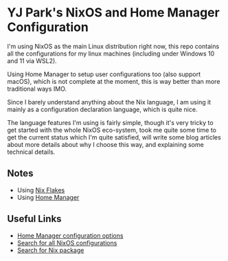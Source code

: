 # YJ Park's NixOS and Home Manager Configuration

I'm using NixOS as the main Linux distribution right now, this repo contains all the configurations for my linux machines (including under Windows 10 and 11 via WSL2).

Using Home Manager to setup user configurations too (also support macOS), which is not complete at the moment, this is way better than more traditional ways IMO.

Since I barely understand anything about the Nix language, I am using it mainly as a configuration declaration language, which is quite nice.

The language features I'm using is fairly simple, though it's very tricky to get started with the whole NixOS eco-system, took me quite some time to get the current status which I'm quite satisfied, will write some blog articles about more details about why I choose this way, and explaining some technical details.

## Notes

- Using [Nix Flakes](https://nixos.wiki/wiki/Flakes)
- Using [Home Manager](https://github.com/nix-community/home-manager)

## Useful Links

- [Home Manager configuration options](https://nix-community.github.io/home-manager/options.html)
- [Search for all NixOS configurations](https://mynixos.com/)
- [Search for Nix package](https://nixos.org/)